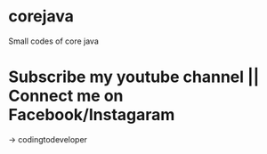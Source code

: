 # corejava
Small codes of core java 

# Subscribe my youtube channel  || Connect me on Facebook/Instagaram
-> codingtodeveloper
